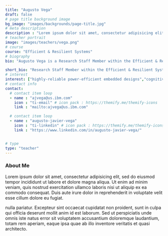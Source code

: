```yaml
---
title: "Augusto Vega"
draft: false
# page title background image
bg_image: "images/backgrounds/page-title.jpg"
# meta description
description : "Lorem ipsum dolor sit amet, consectetur adipisicing elit, sed do eiusmod tempor incididunt ut labore. dolore magna aliqua. Ut enim ad minim veniam, quis nostrud."
# teacher portrait
image: "images/teachers/vega.png"
# course
course: "Efficient & Resilient Systems"
# biography
bio: "Augusto Vega is a Research Staff Member within the Efficient & Resilient Systems group at IBM T. J. Watson Research Center. He has been involved in research and development work in the areas of highly-reliable power-efficient embedded designs, cognitive systems and mobile computing. He is a driver and promoter of the swarm intelligence (a.k.a. cloud-back mobile cognition) paradigm with potential application to autonomous/connected vehicles, drones, wearable devices, mobile health monitoring and cyber-physical systems, among others. He has several pending/issued patents and published papers, and has served on conference technical program committees in the area of highly-reliable power-efficient systems. Augusto Vega holds a Ph.D. degree on Computer Architecture from Polytechnic University of Catalonia (UPC), Spain, and a M.Sc. degree on Computer Architecture, Networks and Systems from the same university."

short_bio: "Research Staff Member within the Efficient & Resilient Systems group at IBM T. J. Watson Research Center. "
# interest
interest: ["highly-reliable power-efficient embedded designs","cognitive systems"," mobile computing"]
# contact info
contact:
  # contact item loop
  - name : "ajvega@us.ibm.com"
    icon : "ti-email" # icon pack : https://themify.me/themify-icons
    link : "mailto:ajvega@us.ibm.com"

  # contact item loop
  - name : "augusto-javier-vega"
    icon : "ti-linkedin" # icon pack : https://themify.me/themify-icons
    link : "https://www.linkedin.com/in/augusto-javier-vega/"


# type
type: "teacher"
---
```


### About Me

Lorem ipsum dolor sit amet, consectetur adipisicing elit, sed do eiusmod tempor incididunt ut
labore et dolore magna aliqua. Ut enim ad minim veniam, quis nostrud exercitation ullamco laboris nisi ut aliquip ex ea commodo consequat. Duis aute irure dolor in reprehenderit in voluptate velit esse cillum dolore eu fugiat.

nulla pariatur. Excepteur sint occaecat cupidatat non proident, sunt in culpa qui officia deserunt mollit
anim id est laborum. Sed ut perspiciatis unde omnis iste natus error sit voluptatem accusantium doloremque
laudantium, totam rem aperiam, eaque ipsa quae ab illo inventore veritatis et quasi architecto.
